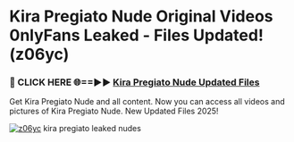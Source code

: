 # Kira Pregiato Nude Original Videos 0nlyFans Leaked - Files Updated! (z06yc)

<h3>🔴 CLICK HERE 🌐==►► <a href="https://tinyurl.com/4mcuefdz" rel="nofollow">Kira Pregiato Nude Updated Files</a></h3>

Get Kira Pregiato Nude and all content. Now you can access all videos and pictures of Kira Pregiato Nude. New Updated Files 2025!

[![z06yc](https://i.imgur.com/StAQSOY.gif)](https://tinyurl.com/4mcuefdz)
kira pregiato leaked nudes